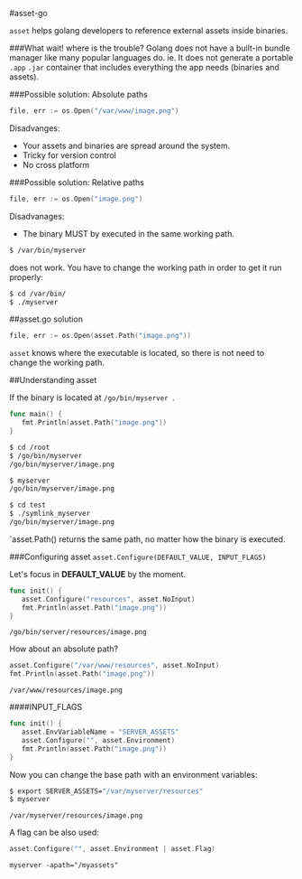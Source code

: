 #asset-go

`asset` helps golang developers to reference external assets inside binaries.

###What wait! where is the trouble?
Golang does not have a built-in bundle manager like many popular languages do. ie. It does not generate a portable `.app` `.jar` container that includes everything the app needs (binaries and assets).

###Possible solution: Absolute paths
```go
file, err := os.Open("/var/www/image.png")
```

Disadvanges:

 - Your assets and binaries are spread around the system.
 - Tricky for version control
 - No cross platform

###Possible solution: Relative paths
```go
file, err := os.Open("image.png")
```

Disadvanages:

- The binary MUST by executed in the same working path.

```bash
$ /var/bin/myserver
```
does not work. You have to change the working path in order to get it run properly:

```bash
$ cd /var/bin/
$ ./myserver
```



##asset.go solution

```go
file, err := os.Open(asset.Path("image.png"))
```

`asset` knows where the executable is located, so there is not need to change the working path.


##Understanding asset

If the binary is located at `/go/bin/myserver `.

```go
func main() {
   fmt.Println(asset.Path("image.png"))
}
```
```bash
$ cd /root
$ /go/bin/myserver
/go/bin/myserver/image.png

$ myserver
/go/bin/myserver/image.png

$ cd test
$ ./symlink_myserver
/go/bin/myserver/image.png
```

`asset.Path() returns the same path, no matter how the binary is executed.

###Configuring asset
`asset.Configure(DEFAULT_VALUE, INPUT_FLAGS)`

Let's focus in **DEFAULT_VALUE** by the moment.

```go
func init() {
   asset.Configure("resources", asset.NoInput)
   fmt.Println(asset.Path("image.png"))
}
```
```
/go/bin/server/resources/image.png
```

How about an absolute path?

```go
asset.Configure("/var/www/resources", asset.NoInput)
fmt.Println(asset.Path("image.png"))
```
```
/var/www/resources/image.png
```

####INPUT_FLAGS
```go
func init() {
   asset.EnvVariableName = "SERVER_ASSETS"
   asset.Configure("", asset.Environment)
   fmt.Println(asset.Path("image.png"))
}
```
Now you can change the base path with an environment variables:

``` bash
$ export SERVER_ASSETS="/var/myserver/resources"
$ myserver
```
```
/var/myserver/resources/image.png
```

A flag can be also used:

```go
asset.Configure("", asset.Environment | asset.Flag)
```

```
myserver -apath="/myassets"
```
